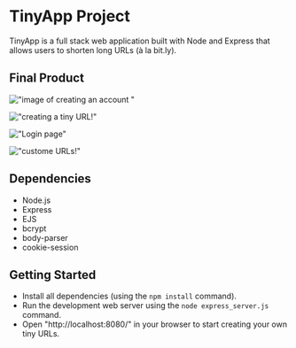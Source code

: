# TinyApp Project

TinyApp is a full stack web application built with Node and Express that allows users to shorten long URLs (à la bit.ly).

## Final Product

!["image of creating an account "](https://github.com/kb09/tinyapp/blob/feature/user-registration/docs/Create-account.png)

!["creating a tiny URL!"](https://github.com/kb09/tinyapp/blob/feature/user-registration/docs/Create-tinyURL.png)

!["Login page"](https://github.com/kb09/tinyapp/blob/feature/user-registration/docs/Login.png)

!["custome URLs!"](https://github.com/kb09/tinyapp/blob/feature/user-registration/docs/my-URLS.png)

## Dependencies

- Node.js
- Express
- EJS
- bcrypt
- body-parser
- cookie-session

## Getting Started

- Install all dependencies (using the `npm install` command).
- Run the development web server using the `node express_server.js` command.
- Open "http://localhost:8080/" in your browser to start creating your own tiny URLs.
